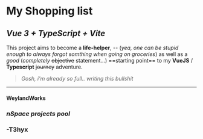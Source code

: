 # My Shopping list
## *Vue 3 + TypeScript + Vite*

This project aims to become a **life-helper**, -- (*yea, one can be stupid enough to always forgot somthing when going on groceries*)
as well as a *good* (*completely* ~~objective~~ statement...) ==starting point== to my **VueJS** / **Typescript** ~~journey~~ adventure.


> *Gosh, i'm already so full.. writing this bullshit*

---

#### WeylandWorks
### *nSpace projects pool*
### -T3hyx
